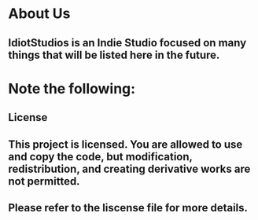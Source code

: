 # About Us
## IdiotStudios is an Indie Studio focused on many things that will be listed here in the future.

# Note the following:
## License
## This project is licensed. You are allowed to use and copy the code, but modification, redistribution, and creating derivative works are not permitted.
## Please refer to the liscense file for more details.
